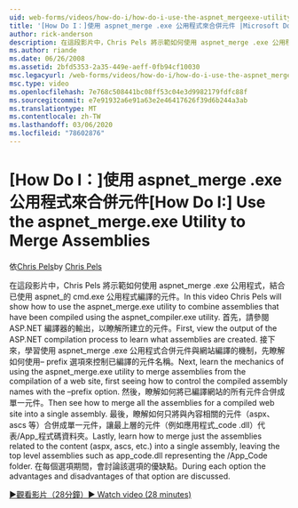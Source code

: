 ```yaml
---
uid: web-forms/videos/how-do-i/how-do-i-use-the-aspnet_mergeexe-utility-to-merge-assemblies
title: '[How Do I：]使用 aspnet_merge .exe 公用程式來合併元件 |Microsoft Docs'
author: rick-anderson
description: 在這段影片中，Chris Pels 將示範如何使用 aspnet_merge .exe 公用程式來結合使用 aspnet_compiler 編譯的元件。
ms.author: riande
ms.date: 06/26/2008
ms.assetid: 2bfd5353-2a35-449e-aeff-0fb94cf10030
msc.legacyurl: /web-forms/videos/how-do-i/how-do-i-use-the-aspnet_mergeexe-utility-to-merge-assemblies
msc.type: video
ms.openlocfilehash: 7e768c508441bc08ff53c04e3d9982179fdfc88f
ms.sourcegitcommit: e7e91932a6e91a63e2e46417626f39d6b244a3ab
ms.translationtype: MT
ms.contentlocale: zh-TW
ms.lasthandoff: 03/06/2020
ms.locfileid: "78602876"
---
```

# <a name="how-do-i-use-the-aspnet_mergeexe-utility-to-merge-assemblies"></a><span data-ttu-id="867a3-103">[How Do I：]使用 aspnet_merge .exe 公用程式來合併元件</span><span class="sxs-lookup"><span data-stu-id="867a3-103">[How Do I:] Use the aspnet_merge.exe Utility to Merge Assemblies</span></span>

<span data-ttu-id="867a3-104">依[Chris Pels](https://twitter.com/chrispels)</span><span class="sxs-lookup"><span data-stu-id="867a3-104">by [Chris Pels](https://twitter.com/chrispels)</span></span>

<span data-ttu-id="867a3-105">在這段影片中，Chris Pels 將示範如何使用 aspnet\_merge .exe 公用程式，結合已使用 aspnet\_的 cmd.exe 公用程式編譯的元件。</span><span class="sxs-lookup"><span data-stu-id="867a3-105">In this video Chris Pels will show how to use the aspnet\_merge.exe utility to combine assemblies that have been compiled using the aspnet\_compiler.exe utility.</span></span> <span data-ttu-id="867a3-106">首先，請參閱 ASP.NET 編譯器的輸出，以瞭解所建立的元件。</span><span class="sxs-lookup"><span data-stu-id="867a3-106">First, view the output of the ASP.NET compilation process to learn what assemblies are created.</span></span> <span data-ttu-id="867a3-107">接下來，學習使用 aspnet\_merge .exe 公用程式合併元件與網站編譯的機制，先瞭解如何使用– prefix 選項來控制已編譯的元件名稱。</span><span class="sxs-lookup"><span data-stu-id="867a3-107">Next, learn the mechanics of using the aspnet\_merge.exe utility to merge assemblies from the compilation of a web site, first seeing how to control the compiled assembly names with the –prefix option.</span></span> <span data-ttu-id="867a3-108">然後，瞭解如何將已編譯網站的所有元件合併成單一元件。</span><span class="sxs-lookup"><span data-stu-id="867a3-108">Then see how to merge all the assemblies for a compiled web site into a single assembly.</span></span> <span data-ttu-id="867a3-109">最後，瞭解如何只將與內容相關的元件（aspx、ascs 等）合併成單一元件，讓最上層的元件（例如應用程式\_code .dll）代表/App\_程式碼資料夾。</span><span class="sxs-lookup"><span data-stu-id="867a3-109">Lastly, learn how to merge just the assemblies related to the content (aspx, ascs, etc.) into a single assembly, leaving the top level assemblies such as app\_code.dll representing the /App\_Code folder.</span></span> <span data-ttu-id="867a3-110">在每個選項期間，會討論該選項的優缺點。</span><span class="sxs-lookup"><span data-stu-id="867a3-110">During each option the advantages and disadvantages of that option are discussed.</span></span>

[<span data-ttu-id="867a3-111">&#9654;觀看影片（28分鐘）</span><span class="sxs-lookup"><span data-stu-id="867a3-111">&#9654; Watch video (28 minutes)</span></span>](https://channel9.msdn.com/Blogs/ASP-NET-Site-Videos/how-do-i-use-the-aspnet_mergeexe-utility-to-merge-assemblies)
